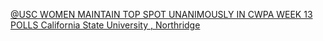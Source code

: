 [@USC WOMEN MAINTAIN TOP SPOT UNANIMOUSLY IN CWPA WEEK 13 POLLS   California State University , Northridge](https://qi.tc/qi/115015)